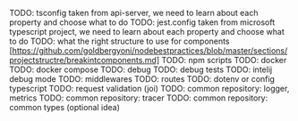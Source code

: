 TODO: tsconfig taken from api-server, we need to learn about each property and choose what to do
TODO: jest.config taken from microsoft typescript project, we need to learn about each property and choose what to do
TODO: what the right structure to use for components [https://github.com/goldbergyoni/nodebestpractices/blob/master/sections/projectstructre/breakintcomponents.md]
TODO: npm scripts
TODO: docker
TODO: docker compose
TODO: debug
TODO: debug tests 
TODO: intelij debug mode 
TODO: middlewares
TODO: routes
TODO: dotenv or config typescript
TODO: request validation (joi)
TODO: common repository: logger, metrics
TODO: common repository: tracer
TODO: common repository: common types (optional idea)




